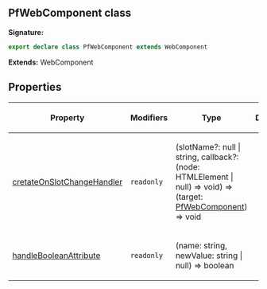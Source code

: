 ## PfWebComponent class

**Signature:**

```typescript
export declare class PfWebComponent extends WebComponent 
```
**Extends:** WebComponent

## Properties

<table><thead><tr><th>

Property


</th><th>

Modifiers


</th><th>

Type


</th><th>

Description


</th></tr></thead>
<tbody><tr><td>

[cretateOnSlotChangeHandler](./cretateonslotchangehandler)


</td><td>

`readonly`


</td><td>

(slotName?: null \| string, callback?: (node: HTMLElement \| null) =&gt; void) =&gt; (target: [PfWebComponent](./pfwebcomponent)<!-- -->) =&gt; void


</td><td>


</td></tr>
<tr><td>

[handleBooleanAttribute](./handlebooleanattribute)


</td><td>

`readonly`


</td><td>

(name: string, newValue: string \| null) =&gt; boolean


</td><td>


</td></tr>
</tbody></table>
